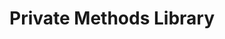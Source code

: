 
# Private Methods Library

<script setup>
import MethodLibrary from '../.vitepress/theme/components/carding/MethodLibrary.vue'
</script>

<MethodLibrary />
